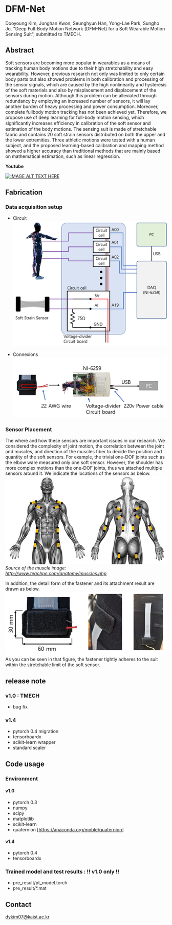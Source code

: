 # DFM-Net

Dooyoung Kim, Junghan Kwon, Seunghyun Han, Yong-Lae Park, Sungho Jo. "Deep Full-Body Motion Network (DFM-Net) for a Soft Wearable Motion Sensing Suit", submitted to TMECH.


## Abstract
Soft sensors are becoming more popular in wearables as a means of tracking human body motions due to their high stretchability and easy wearability. However, previous research not only was limited to only certain body parts but also showed problems in both calibration and processing of the sensor signals, which are caused by the high nonlinearity and hysteresis of the soft materials and also by misplacement and displacement of the sensors during motion. Although this problem can be alleviated through redundancy by employing an increased number of sensors, it will lay another burden of heavy processing and power consumption. Moreover, complete fullbody motion tracking has not been achieved yet. Therefore, we propose use of deep learning for full-body motion sensing, which signiﬁcantly increases efﬁciency in calibration of the soft sensor and estimation of the body motions. The sensing suit is made of stretchable fabric and contains 20 soft strain sensors distributed on both the upper and the lower extremities. Three athletic motions were tested with a human subject, and the proposed learning-based calibration and mapping method showed a higher accuracy than traditional methods that are mainly based on mathematical estimation, such as linear regression. 


**Youtube**

[![IMAGE ALT TEXT HERE](https://img.youtube.com/vi/aiJTen06Lf0/0.jpg)](https://www.youtube.com/watch?v=aiJTen06Lf0)





## Fabrication



### Data acquisition setup

* Circuit
![circuit](figs/circuit.png)

* Connexions  
![Wire](figs/dw.png)


### Sensor Placement
The where and how these sensors are important issues in our research. 
We considered the complexity of joint motion, the correlation between the joint and muscles, and direction of the muscles fiber to decide the position and quantity of the soft sensors. For example, the trivial one-DOF joints such as the elbow ware measured only one soft sensor. However, the shoulder has more complex motions than the one-DOF joints, thus we attached multiple sensors around it. 
We indicate the locations of the sensors as below.
![LOC](figs/sensorLOC.png)
*Source of the muscle image: http://www.teachpe.com/anatomy/muscles.php*


In addition, the detail form of the fastener and its attachment result are drawn as below.
![att](figs/sen_att.png)
As you can be seen in that figure, the fastener tightly adheres to the suit within the stretchable limit of the soft sensor.

## release note

### v1.0 : TMECH

* bug fix

### v1.4

* pytorch 0.4 migration
* tensorboardx
* scikit-learn wrapper
* standard scaler 

## Code usage

### Environment

#### v1.0

* pytorch 0.3
* numpy
* scipy
* matplotlib
* scikit-learn
* quaternion [https://anaconda.org/moble/quaternion]

#### v1.4
* pytorch 0.4
* tensorboardx

### Trained model and test results : !! v1.0 only !!
* pre_result/pt_model.torch
* pre_result/*.mat

## Contact
dykim07@kaist.ac.kr

